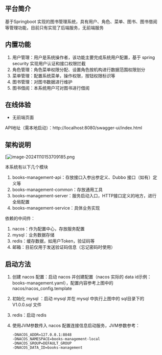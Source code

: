 ## 平台简介

基于Springboot 实现的图书管理系统，具有用户、角色、菜单、图书、图书借阅等管理功能，目前只有实现了后端服务，无前端服务

## 内置功能

1.  用户管理：用户是系统操作者，该功能主要完成系统用户配置，基于 spring security 实现用户认证和接口权限拦截
2.  角色管理：角色菜单权限分配、设置角色按机构进行数据范围权限划分
4.  菜单管理：配置系统菜单，操作权限，按钮权限标识等
6.  图书管理：对图书数据进行维护
7.  图书借阅：本系统用户可对图书进行借阅

## 在线体验

- 无前端页面

API地址（需本地启动）：http://localhost:8080/swagger-ui/index.html

## 架构说明

[![image-20241110153709185.png](https://i.postimg.cc/4NsLgXYP/image-20241110153709185.png)

本系统有以下几个模块

1.  books-management-api：存放接口入参出参定义、Dubbo 接口（如有）定义等
2.  books-management-common：存放通用工具
3.  books-management-server：服务启动入口，HTTP接口定义的地方，进行全局配置
4.  books-management-service：具体业务实现

依赖的中间件：

1.  nacos：作为配置中心，存放服务配置
2.  mysql：业务数据存储
3.  redis：缓存数据，如用户Token，验证码等
4.  邮箱：目前仅用于发送验证码信息（忘记密码时使用）

## 启动方法

1. 创建 nacos 配置：启动 nacos 并创建配置（nacos 实际的 data id示例：books-management.yaml），配置内容参考上图中的 nacos/nacos_config.template

2. 初始化 mysql ：启动 mysql 并在 mysql 中执行上图中的 sql目录下的 V1.0.0.sql 文件

3. redis：启动 redis 

4. 使用JVM参数传入 nacos 配置连接信息启动服务，JVM参数参考：

   ```
   -DNACOS_ADDR=127.0.0.1:8848
   -DNACOS_NAMESPACE=books-management-local
   -DNACOS_GROUP=DEFAULT_GROUP
   -DNACOS_DATA_ID=books-management
   ```

   